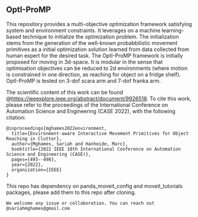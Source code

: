## OptI-ProMP


This repository provides a multi-objective optimization framework satisfying system and environment constraints. It leverages on a machine learning-based technique to initialize the optimization problem. The initialization stems from the generation of the well-known probabbilistic movement primitives as a initial optimization solution learned from data collected from human expert for the desired task. The OptI-ProMP framework is initially proposed for moving in 3d-space. It is modular in the sense that optimisation objectives can be reduced to 2d environments (where motion is constrained in one direction, as reaching for object on a fridge shelf). OptI-ProMP is tested on 3-dof scara arm and 7-dof franka arm.

The scientific content of this work can be found @https://ieeexplore.ieee.org/abstract/document/9926518. To cite this work, please refer to the proceedings of the International Conference on Automation Science and Engineering (CASE 2022), with the following citation:

```
@inproceedings{mghames2022environment,
  title={Environment-aware Interactive Movement Primitives for Object Reaching in Clutter},
  author={Mghames, Sariah and Hanheide, Marc},
  booktitle={2022 IEEE 18th International Conference on Automation Science and Engineering (CASE)},
  pages={493--498},
  year={2022},
  organization={IEEE}
}
```

This repo has dependency on panda_moveit_config and moveit_tutorials packages, please add them to this repo after cloning.

```
We welcome any issue or collaboration. You can reach out @sariahmghames@gmail.com
```

